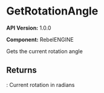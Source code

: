 # GetRotationAngle

**API Version:** 1.0.0

**Component:** RebelENGINE

Gets the current rotation angle

## Returns

: Current rotation in radians

